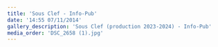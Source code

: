 ```yaml
---
title: 'Sous Clef - Info-Pub'
date: '14:55 07/11/2014'
gallery_description: 'Sous Clef (production 2023-2024) - Info-Pub'
media_order: 'DSC_2658 (1).jpg'
---
```



